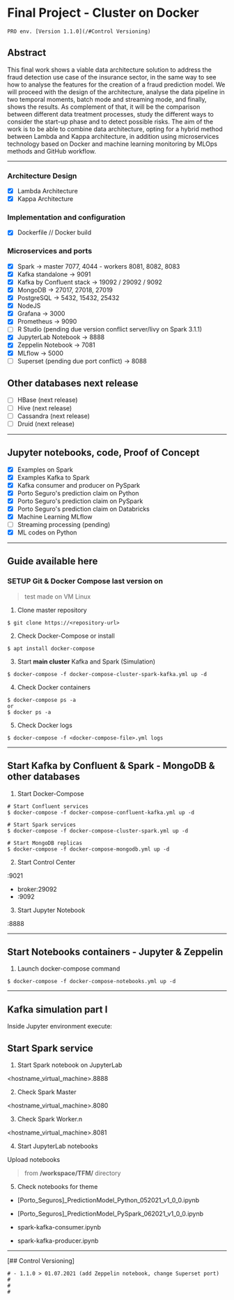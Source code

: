 # Final Project - Cluster on Docker 
```
PRO env. [Version 1.1.0](/#Control Versioning)

```

## Abstract

This final work shows a viable data architecture solution to address the fraud detection use case of the insurance sector, in the same way to see how to analyse the features for the creation of a fraud prediction model. We will proceed with the design of the architecture, analyse the data pipeline in two temporal moments, batch mode and streaming mode, and finally, shows the results. As complement of that, it will be the comparison between different data treatment processes, study the different ways to consider the start-up phase and to detect possible risks. The aim of the work is to be able to combine data architecture, opting for a hybrid method between Lambda and Kappa architecture, in addition using microservices technology based on Docker and machine learning monitoring by MLOps methods and GitHub workflow.

***

### Architecture Design

- [X] Lambda Architecture
- [X] Kappa Architecture

### Implementation and configuration

- [X] Dockerfile // Docker build

### Microservices and ports

- [X] Spark -> master 7077, 4044 - workers 8081, 8082, 8083
- [X] Kafka standalone -> 9091
- [X] Kafka by Confluent stack -> 19092 / 29092 / 9092
- [X] MongoDB -> 27017, 27018, 27019
- [X] PostgreSQL -> 5432, 15432, 25432
- [X] NodeJS
- [X] Grafana -> 3000
- [X] Prometheus -> 9090
- [ ] R Studio (pending due version conflict server/livy on Spark 3.1.1)
- [X] JupyterLab Notebook -> 8888
- [X] Zeppelin Notebook -> 7081
- [X] MLflow -> 5000
- [ ] Superset (pending due port conflict) -> 8088

## Other databases next release

- [ ] HBase (next release)
- [ ] Hive (next release)
- [ ] Cassandra (next release)
- [ ] Druid (next release)

***

## Jupyter notebooks, code, Proof of Concept

- [X] Examples on Spark
- [X] Examples Kafka to Spark
- [X] Kafka consumer and producer on PySpark
- [X] Porto Seguro's prediction claim on Python
- [X] Porto Seguro's prediction claim on PySpark
- [X] Porto Seguro's prediction claim on Databricks
- [X] Machine Learning MLflow
- [ ] Streaming processing (pending)
- [X] ML codes on Python

***

## Guide available here

### SETUP Git & Docker Compose last version on 
> test made on VM Linux

1. Clone master repository

```{bash}
$ git clone https://<repository-url>
```

2. Check Docker-Compose or install

```{bash}
$ apt install docker-compose
```

3. Start **main cluster** Kafka and Spark (Simulation)

```{bash}
$ docker-compose -f docker-compose-cluster-spark-kafka.yml up -d
```

4. Check Docker containers

```{bash}
$ docker-compose ps -a
or
$ docker ps -a
```

5. Check Docker logs

```
$ docker-compose -f <docker-compose-file>.yml logs

```

***

## Start Kafka by Confluent & Spark - MongoDB & other databases

1. Start Docker-Compose

```
# Start Confluent services
$ docker-compose -f docker-compose-confluent-kafka.yml up -d
```

```
# Start Spark services
$ docker-compose -f docker-compose-cluster-spark.yml up -d
```

```
# Start MongoDB replicas
$ docker-compose -f docker-compose-mongodb.yml up -d
```

2. Start Control Center

<vm-hostname>:9021

- broker:29092
- <vm-hostname>:9092

3. Start Jupyter Notebook

<vm-hostname>:8888

***

## Start Notebooks containers - Jupyter & Zeppelin


1. Launch docker-compose command

```{sh}
$ docker-compose -f docker-compose-notebooks.yml up -d
```

***

## Kafka simulation part I

Inside Jupyter environment execute:


## Start Spark service

1. Start Spark notebook on JupyterLab

<hostname_virtual_machine>.8888

2. Check Spark Master

<hostname_virtual_machine>.8080

3. Check Spark Worker.n

<hostname_virtual_machine>.8081

4. Start JupyterLab notebooks

Upload notebooks

>  from **/workspace/TFM/** directory

5. Check notebooks for theme

- [Porto_Seguros]_PredictionModel_Python_052021_v1_0_0.ipynb

- [Porto_Seguros]_PredictionModel_PySpark_062021_v1_0_0.ipynb

- spark-kafka-consumer.ipynb

- spark-kafka-producer.ipynb



***
[## Control Versioning]
```
# - 1.1.0 > 01.07.2021 (add Zeppelin notebook, change Superset port)
#
#
#
